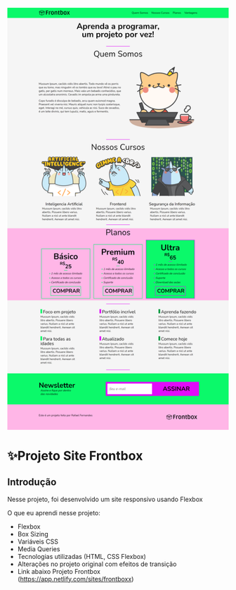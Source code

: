 <p>
<img src="frontbox.png" alt="projeto-finalizado" />
</p>

# ✨Projeto Site Frontbox

## Introdução

Nesse projeto, foi desenvolvido um site responsivo usando Flexbox

O que eu aprendi nesse projeto:

* Flexbox
* Box Sizing
* Variáveis CSS
* Media Queries
* Tecnologias utilizadas (HTML, CSS Flexbox)
* Alterações no projeto original com efeitos de transição
* Link abaixo Projeto Frontbox <br>(https://app.netlify.com/sites/frontboxx)     
